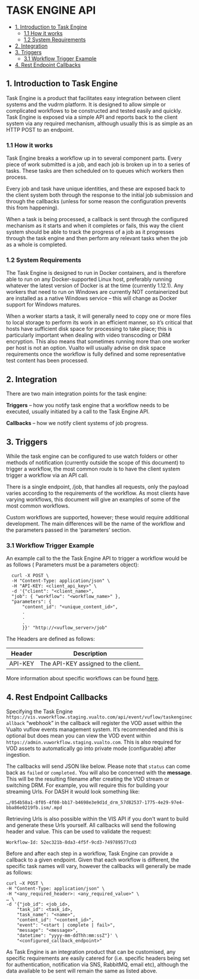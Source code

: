 # TASK ENGINE API

- [1. Introduction to Task Engine](#1-introduction-to-task-engine)
    - [1.1 How it works](#11-how-it-works)
    - [1.2 System Requirements](#12-system-requirements)
- [2. Integration](#2-integration)
- [3. Triggers](#3-triggers)
    - [3.1 Workflow Trigger Example](#31-workflow-trigger-example)
- [4. Rest Endpoint Callbacks](#4-rest-endpoint-callbacks)

## 1. Introduction to Task Engine

Task Engine is a product that facilitates easy integration between client systems and the vudrm platform.  It is designed to allow simple or complicated workflows to be constructed and tested easily and quickly.  Task Engine is exposed via a simple API and reports back to the client system via any required mechanism, although usually this is as simple as an HTTP POST to an endpoint.

### 1.1 How it works

Task Engine breaks a workflow up in to several component parts.  Every piece of work submitted is a job, and each job is broken up in to a series of tasks.  These tasks are then scheduled on to queues which workers then process.

Every job and task have unique identities, and these are exposed back to the client system both through the response to the initial job submission and through the callbacks (unless for some reason the configuration prevents this from happening).

When a task is being processed, a callback is sent through the configured mechanism as it starts and when it completes or fails, this way the client system should be able to track the progress of a job as it progresses through the task engine and then perform any relevant tasks when the job as a whole is completed.

### 1.2 System Requirements

The Task Engine is designed to run in Docker containers, and is therefore able to run on any Docker-supported Linux host, preferably running whatever the latest version of Docker is at the time (currently 1.12.1).  Any workers that need to run on Windows are currently NOT containerized but are installed as a native Windows service – this will change as Docker support for Windows matures.

When a worker starts a task, it will generally need to copy one or more files to local storage to perform its work in an efficient manner, so it’s critical that hosts have sufficient disk space for processing to take place; this is particularly important when dealing with video transcoding or DRM encryption.  This also means that sometimes running more than one worker per host is not an option.  Vualto will usually advise on disk space requirements once the workflow is fully defined and some representative test content has been processed.

## 2. Integration

There are two main integration points for the task engine:

**Triggers** – how you notify task engine that a workflow needs to be executed, usually initiated by a call to the Task Engine API.

**Callbacks** – how we notify client systems of job progress.

## 3. Triggers

While the task engine can be configured to use watch folders or other methods of notification (currently outside the scope of this document) to trigger a workflow, the most common route is to have the client system trigger a workflow via an API call.

There is a single endpoint, /job, that handles all requests, only the payload varies according to the requirements of the workflow.  As most clients have varying workflows, this  document will give an examples of some of the most common workflows.
 
Custom workflows are supported, however; these would require additional development. The main differences will be the name of the workflow and the parameters passed in the ‘parameters’ section.

### 3.1 Workflow Trigger Example

An example call to the the Task Engine API to trigger a workflow would be as follows ( Parameters must be a parameters object):

```curl
  curl -X POST \    
  -H "Content-Type: application/json" \
  -H "API-KEY: <client_api_key>" \
  -d '{"client": "<client_name>",
  "job": { "workflow": "<workflow_name>" },    
  "parameters": {
      "content_id": "<unique_content_id>",
      .
      .
      .
      }}' "http://<vuflow_server>/job"
```     


The Headers are defined as follows:

| Header            | Description                                                           |
|-------------------|-----------------------------------------------------------------------|
| API-KEY           | The API-KEY assigned to the client.  

More information about specific workflows can be found [here](TaskEngineWorkflows.md).

## 4. Rest Endpoint Callbacks

Specifying the Task Engine `https://vis.vuworkflow.staging.vualto.com/api/event/vuflow/taskenginecallback` “webhook” in the callback will register the VOD asset within the Vualto vuflow events management system. It’s recommended and this is optional but does mean you can view the VOD event within `https://admin.vuworkflow.staging.vualto.com`. This is also required for VOD assets to automatically go into private mode (configurable) after ingestion.


The callbacks will send JSON like below. Please note that ```status``` can come back as ```failed``` or ```completed.```
You will also be concerned with the **message**. This will be the resulting filename after creating the VOD stream or switching DRM. For example, you will require this for building your streaming Urls. For DASH it would look something like:

```…/054b58a1-8f05-4f08-bb17-b4698e3e9d1d_drm_57d82537-1775-4e29-97e4-bba86e0219fb.ism/.mpd``` 

Retrieving Urls is also possible within the VIS API if you don't want to build and generate these Urls yourself. All callbacks will send the following header and value. This can be used to validate the request:

```Workflow-Id: 52ec321b-8da3-4f5f-9cd3-749789577cd3```


Before and after each step in a workflow, Task Engine can provide a callback to a given endpoint.
Given that each workflow is different, the specific task names will vary, however the callbacks will generally be made as follows:


    curl –X POST \
    -H "Content-Type: application/json" \
    -H "<any_required_header>: <any_required_value>" \
    … \
    -d '{"job_id": <job_id>,
        "task_id": <task_id>,
        "task_name": "<name>",
        "content_id": "<content_id>", 
        "event": "<start | complete | fail>",
        "message": "<message>",
        "datetime": "yyyy-mm-ddThh:mm:ssZ"}' \
        "<configured_callback_endpoint>"

As Task Engine is an integration product that can be customised, any specific requirements are easily catered for (i.e. specific headers being set for authentication, notification via SNS, RabbitMQ, email etc), although the data available to be sent will remain the same as listed above.